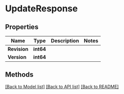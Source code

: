 # UpdateResponse

## Properties

Name | Type | Description | Notes
------------ | ------------- | ------------- | -------------
**Revision** | **int64** |  | 
**Version** | **int64** |  | 

## Methods


[[Back to Model list]](../README.md#documentation-for-models) [[Back to API list]](../README.md#documentation-for-api-endpoints) [[Back to README]](../README.md)


